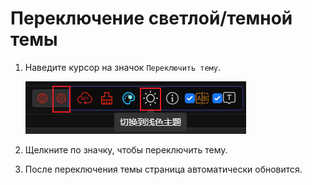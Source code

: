 # Переключение светлой/темной темы

1. Наведите курсор на значок `Переключить тему`.

   ![](../assets/images/Theme/theme_btn.png)

2. Щелкните по значку, чтобы переключить тему.

3. После переключения темы страница автоматически обновится.